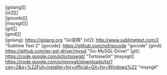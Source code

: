 [golang][]          
[st2][]                        
[gocode][]            
[msysgit][]                 
[git][]        
[gmd][]       
[golang]: https://golang.org "Go官网"
[st2]: http://www.sublimetext.com/2 "Sublime Text 2"
[gocode]: https://github.com/nsf/gocode "gocode"
[gmd]: https://github.com/go-sql-driver/mysql "Go-MySQL-Driver"
[git]: https://code.google.com/p/tortoisegit/ "TortoiseGit"
[msysgit]: https://code.google.com/p/msysgit/downloads/list?can=2&q=%22Full+installer+for+official+Git+for+Windows%22 "msysgit"
